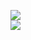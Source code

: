 [![](https://img.shields.io/badge/Made%20With-Github%20Spray-lightgrey.svg?style=for-the-badge&logo=github)](https://github.com/Annihil/github-spray#28085)  
[![](https://i.imgur.com/2DrTn0Z.gif)](https://github.com/Annihil/github-spray)